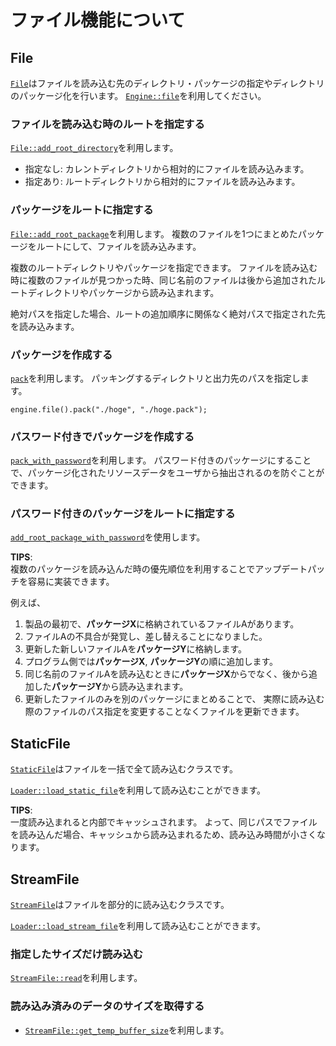 # ファイル機能について

## File
[`File`](../../core/struct.File.html)はファイルを読み込む先のディレクトリ・パッケージの指定やディレクトリのパッケージ化を行います。
[`Engine::file`](../../engine/struct.Engine.html#method.file)を利用してください。

### ファイルを読み込む時のルートを指定する
[`File::add_root_directory`](../../core/struct.File.html#method.add_root_directory)を利用します。
- 指定なし: カレントディレクトリから相対的にファイルを読み込みます。
- 指定あり: ルートディレクトリから相対的にファイルを読み込みます。

### パッケージをルートに指定する
[`File::add_root_package`](../../core/struct.File.html#method.add_root_package)を利用します。
複数のファイルを1つにまとめたパッケージをルートにして、ファイルを読み込みます。

複数のルートディレクトリやパッケージを指定できます。
ファイルを読み込む時に複数のファイルが見つかった時、同じ名前のファイルは後から追加されたルートディレクトリやパッケージから読み込まれます。

絶対パスを指定した場合、ルートの追加順序に関係なく絶対パスで指定された先を読み込みます。

### パッケージを作成する

[`pack`](../../core/struct.File.html#method.pack)を利用します。
パッキングするディレクトリと出力先のパスを指定します。

```ignore
engine.file().pack("./hoge", "./hoge.pack");
```

### パスワード付きでパッケージを作成する

[`pack_with_password`](../../core/struct.File.html#method.pack_with_password)を利用します。
パスワード付きのパッケージにすることで、パッケージ化されたリソースデータをユーザから抽出されるのを防ぐことができます。

### パスワード付きのパッケージをルートに指定する
[`add_root_package_with_password`](../../core/struct.File.html#method.add_root_package_with_password)を使用します。

**TIPS**:  
複数のパッケージを読み込んだ時の優先順位を利用することでアップデートパッチを容易に実装できます。

例えば、

1. 製品の最初で、**パッケージX**に格納されているファイルAがあります。
2. ファイルAの不具合が発覚し、差し替えることになりました。
3. 更新した新しいファイルAを**パッケージY**に格納します。
4. プログラム側では**パッケージX**, **パッケージY**の順に追加します。
5. 同じ名前のファイルAを読み込むときに**パッケージX**からでなく、後から追加した**パッケージY**から読み込まれます。
6. 更新したファイルのみを別のパッケージにまとめることで、 実際に読み込む際のファイルのパス指定を変更することなくファイルを更新できます。

## StaticFile
[`StaticFile`](../../core/struct.StaticFile.html)はファイルを一括で全て読み込むクラスです。

[`Loader::load_static_file`](../../engine/struct.Loader.html#method.load_static_file)を利用して読み込むことができます。

<!-- 読み込んだファイルの内容は、[`StaticFile::buffer`](../../core/struct.StaticFile.html#buffer)で、Byte配列として得られます。 TODO -->

**TIPS**:  
一度読み込まれると内部でキャッシュされます。
よって、同じパスでファイルを読み込んだ場合、キャッシュから読み込まれるため、読み込み時間が小さくなります。

## StreamFile

[`StreamFile`](../../core/struct.StreamFile.html)はファイルを部分的に読み込むクラスです。

[`Loader::load_stream_file`](../../engine/struct.Loader.html#method.load_stream_file)を利用して読み込むことができます。

### 指定したサイズだけ読み込む
[`StreamFile::read`](../../core/struct.StreamFile.html#method.read)を利用します。

<!-- 読み込んだ内容は、[`TempBuffer`](xref:Altseed.StreamFile.TempBuffer)で、Byte配列として得られます。 TODO -->

### 読み込み済みのデータのサイズを取得する
- [`StreamFile::get_temp_buffer_size`](../../core/struct.StreamFile.html#method.get_temp_buffer_size)を利用します。

<!-- ## サンプル TODO

### StaticFileによるファイル読み込み


### StreamFileによるファイル読み込み -->

